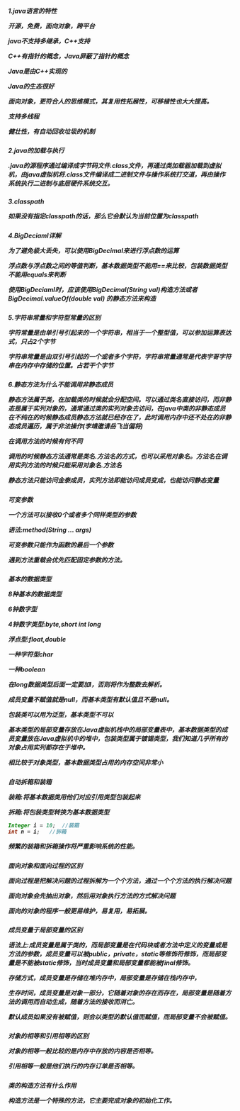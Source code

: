 <h5>1.java语言的特性

开源，免费，面向对象，跨平台

java不支持多继承，C++支持

C++有指针的概念，Java屏蔽了指针的概念

Java是由C++实现的

Java的生态很好

面向对象，更符合人的思维模式，其复用性拓展性，可移植性也大大提高。

支持多线程

健壮性，有自动回收垃圾的机制



<h5>2.java的加载与执行

.java的源程序通过编译成字节码文件.class文件，再通过类加载器加载到虚拟机，由java虚拟机将.class文件编译成二进制文件与操作系统打交道，再由操作系统执行二进制与底层硬件系统交互。



<h5>3.classpath

如果没有指定classpath的话，那么它会默认为当前位置为classpath

 

<h5>4.BigDeciaml详解

为了避免极大丢失，可以使用BigDecimal来进行浮点数的运算

浮点数与浮点数之间的等值判断，基本数据类型不能用==来比较，包装数据类型不能用equals来判断

使用BigDeciaml时，应该使用BigDecimal(String val)构造方法或者BigDecimal.valueOf(double val) 的静态方法来构造



<h5>5.字符串常量和字符型常量的区别

字符常量是由单引号引起来的一个字符串，相当于一个整型值，可以参加运算表达式，只占2个字节

字符串常量是由双引号引起的一个或者多个字符，字符串常量通常是代表宇哥字符串在内存中存储的位置。占若干个字节

<h5>6.静态方法为什么不能调用非静态成员

静态方法属于类，在加载类的时候就会分配空间。可以通过类名直接访问，而非静态是属于实列对象的，通常通过类的实列对象去访问，在java中类的非静态成员在不纯在的时候静态成员静态方法就已经存在了，此时调用内存中还不处在的非静态成员遍历，属于非法操作(李靖邀请岳飞当偏将)

在调用方法的时候有何不同

调用的时候静态方法通常是类名.方法名的方式，也可以采用对象名。方法名在调用实列方法的时候只能采用对象名.方法名

静态方法只能访问金泰成员，实列方法即能访问成员变成，也能访问静态变量



<h5>可变参数

一个方法可以接收0个或者多个同样类型的参数

语法:method(String ...  args)

可变参数只能作为函数的最后一个参数

遇到方法重载会优先匹配固定参数的方法。



<h5>基本的数据类型

8种基本的数据类型

6钟数字型

4钟数字类型:byte,short int long

浮点型:float,double

一种字符型char

一种boolean

在long数据类型后面一定要加l，否则将作为整数去解析。

成员变量不赋值就是null，而基本类型有默认值且不是null。

包装类可以用为泛型，基本类型不可以

基本类型的局部变量存放在Java虚拟机栈中的局部变量表中，基本数据类型的成员变量放在Java虚拟机中的堆中，包装类型属于镀锡类型，我们知道几乎所有的对象占用实列都存在于堆中。

相比较于对象类型，基本数据类型占用的内存空间非常小





<h5>自动拆箱和装箱

装箱:将基本数据类用他们对应引用类型包装起来

拆箱:将包装类型转换为基本数据类型

```java
Integer i = 10;  //装箱
int n = i;   //拆箱
```

频繁的装箱和拆箱操作将严重影响系统的性能。



<h5>面向对象和面向过程的区别

面向过程是把解决问题的过程拆解为一个个方法，通过一个个方法的执行解决问题

面向对象会先抽出对象，然后用对象执行方法的方式解决问题

面向的对象的程序一般更易维护，易复用，易拓展。



<h5>成员变量于局部变量的区别

语法上:成员变量是属于类的，而局部变量是在代码块或者方法中定义的变量或是方法的参数，成员变量可以被public，private，static等修饰符修饰，而局部变量是不能被static修饰，当时成员变量和局部变量都能被final修饰。

存储方式，成员变量是存储在堆内存中，局部变量是存储在栈内存中，

生存时间，成员变量是对象一部分，它随着对象的存在而存在，局部变量是随着方法的调用而自动生成，随着方法的接收而消亡。

默认成员如果没有被赋值，则会以类型的默认值而赋值，而局部变量不会被赋值。



<h5>对象的相等和引用相等的区别

对象的相等一般比较的是内存中存放的内容是否相等。

引用相等一般是他们执行的内存订单是否相等。



<h5>类的构造方法有什么作用

构造方法是一个特殊的方法，它主要完成对象的初始化工作。

